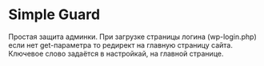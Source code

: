 # Simple Guard
Простая защита админки. При загрузке страницы логина (wp-login.php) если нет get-параметра то редирект на главную страницу сайта.
Ключевое слово задаётся в настройкай, на главной странице.